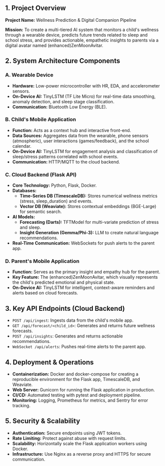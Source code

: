 ## 1. Project Overview

**Project Name:** Wellness Prediction & Digital Companion Pipeline

**Mission:** To create a multi-tiered AI system that monitors a child's wellness through a wearable device, predicts future trends related to sleep and school stress, and provides actionable, empathetic insights to parents via a digital avatar named (enhanced)ZenMoonAvitar.

## 2. System Architecture Components

### A. Wearable Device

*   **Hardware:** Low-power microcontroller with HR, EDA, and accelerometer sensors.
*   **On-Device AI:** TinyLSTM (TF Lite Micro) for real-time data smoothing, anomaly detection, and sleep stage classification.
*   **Communication:** Bluetooth Low Energy (BLE).

### B. Child's Mobile Application

*   **Function:** Acts as a context hub and interactive front-end.
*   **Data Sources:** Aggregates data from the wearable, phone sensors (atmospheric), user interactions (games/feedback), and the school calendar.
*   **On-Device AI:** TinyLSTM for engagement analysis and classification of sleep/stress patterns correlated with school events.
*   **Communication:** HTTP/MQTT to the cloud backend.

### C. Cloud Backend (Flask API)

*   **Core Technology:** Python, Flask, Docker.
*   **Databases:**
    *   **Time-Series DB (TimescaleDB):** Stores numerical wellness metrics (stress, sleep_duration) and events.
    *   **Vector DB (Weaviate):** Stores contextual embeddings (BGE-Large) for semantic search.
*   **AI Models:**
    *   **Forecasting (Darts):** TFTModel for multi-variate prediction of stress and sleep.
    *   **Insight Generation (Gemma/Phi-3):** LLM to create natural language recommendations.
*   **Real-Time Communication:** WebSockets for push alerts to the parent app.

### D. Parent's Mobile Application

*   **Function:** Serves as the primary insight and empathy hub for the parent.
*   **Key Feature:** The (enhanced)ZenMoonAvitar, which visually represents the child's predicted emotional and physical state.
*   **On-Device AI:** TinyLSTM for intelligent, context-aware reminders and alerts based on cloud forecasts.

## 3. Key API Endpoints (Cloud Backend)

*   `POST /api/ingest`: Ingests data from the child's mobile app.
*   `GET /api/forecast/<child_id>`: Generates and returns future wellness forecasts.
*   `POST /api/insights`: Generates and returns actionable recommendations.
*   `WebSocket /api/alerts`: Pushes real-time alerts to the parent app.

## 4. Deployment & Operations

*   **Containerization:** Docker and docker-compose for creating a reproducible environment for the Flask app, TimescaleDB, and Weaviate.
*   **Web Server:** Gunicorn for running the Flask application in production.
*   **CI/CD:** Automated testing with pytest and deployment pipeline.
*   **Monitoring:** Logging, Prometheus for metrics, and Sentry for error tracking.

## 5. Security & Scalability

*   **Authentication:** Secure endpoints using JWT tokens.
*   **Rate Limiting:** Protect against abuse with request limits.
*   **Scalability:** Horizontally scale the Flask application workers using Docker.
*   **Infrastructure:** Use Nginx as a reverse proxy and HTTPS for secure communication.
